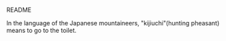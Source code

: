 README

In the language of the Japanese mountaineers, "kijiuchi"(hunting pheasant) means to go to the toilet.
